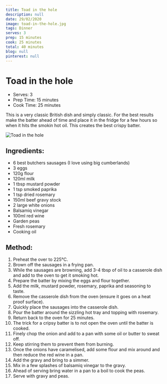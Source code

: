```yaml
---
title: Toad in the hole
description: null
date: 29/02/2020
image: toad-in-the-hole.jpg
tags: Dinner
serves: 3
prep: 15 minutes
cook: 25 minutes
total: 40 minutes
blog: null
pinterest: null
---
```


# Toad in the hole

* Serves: 3
* Prep Time: 15 minutes
* Cook Time: 25 minutes

This is a very classic British dish and simply classic. For the best results make the batter ahead of time and place it in the fridge for a few hours so when it hits the smokin hot oil. This creates the best crispy batter.

![Toad in the hole](../images/toad-in-the-hole.jpg)

## Ingredients:
* 6 best butchers sausages (I love using big cumberlands)
* 3 eggs
* 120g flour
* 120ml milk
* 1 tbsp mustard powder
* 1 tsp smoked paprika
* 1 tsp dried rosemary
* 150ml beef gravy stock
* 2 large white onions
* Balsamiq vinegar
* 100ml red wine
* Garden peas
* Fresh rosemary
* Cooking oil

## Method:
1. Preheat the over to 225°C.
1. Brown off the sausages in a frying pan.
1. While the sausages are browning, add 3-4 tbsp of oil to a casserole dish and add to the oven to get it smoking hot.
1. Prepare the batter by mixing the eggs and flour together.
1. Add the milk, mustard powder, rosemary, paprika and seasoning to taste.
1. Remove the casserole dish from the oven (ensure it goes on a heat proof surface).
1. Quickly place the sausages into the casserole dish.
1. Pour the batter around the sizzling hot tray and topping with rosemary.
1. Return back to the oven for 25 minutes.
1. The trick for a cripsy batter is to not open the oven until the batter is cooked.
1. Finely chop the onion and add to a pan with some oil or butter to sweat off.
1. Keep stirring them to prevent them from burning.
1. Once the onions have caramelised, add some flour and mix around and then reduce the red wine in a pan.
1. Add the gravy and bring to a simmer.
1. Mix in a few splashes of balsamiq vinegar to the gravy.
1. Ahead of serving bring water in a pan to a boil to cook the peas.
17. Serve with gravy and peas.

